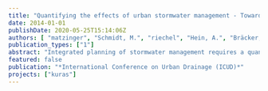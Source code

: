 ```yaml
---
title: "Quantifying the effects of urban stormwater management - Towards a novel approach for integrated planning"
date: 2014-01-01
publishDate: 2020-05-25T15:14:06Z
authors: [ "matzinger", "Schmidt, M.", "riechel", "Hein, A.", "Bräcker, J.", "Strehl, C.", "Nickel, D.", "Libbe, J.", "Sieker, H.", "Pallasch, M.", "Köhler, M.", "Kaiser, D.", "Brückmann, S.", "Möller, C.", "Büter, B.", "Gross, G.", "Günther, R.", "Säumel, I.", "Taute, T.", "schwarzmueller", "Bartel, H.", "Heise, S.", "remy", "sonnenberg", "Schmitt, T. G.", "Heinzmann, B.", "Joswig, K.", "Rehfeld-Klein, M.", "Reichmann, B.", "rouault" ]
publication_types: ["1"]
abstract: "Integrated planning of stormwater management requires a quantitative description of positive and negative effects of possible measures. We suggest quantifying these effects with generic performance indicators within eight categories: building physics and services, landscape quality, urban climate, biodiversity, groundwater, surface water, direct costs and indirect environmental costs. First results indicate that the defined performance indicators allow an objective pre-selection of measures based on their ability to reach local stormwater management goals. The final selection of measures should be based on an evaluation for a specific city quarter (to reduce indicator uncertainty) and reviewed by local stake holders."
featured: false
publication: "*International Conference on Urban Drainage (ICUD)*"
projects: ["kuras"]
---
```


